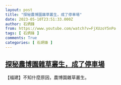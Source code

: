 ```yaml
---
layout: post
title: "探秘農博園雜草叢生，成了停車場"
date: 2023-05-10T23:51:33.000Z
author: 石炳鋒
from: https://www.youtube.com/watch?v=FjXUzoY5nPo
tags: [ 石炳锋 ]
comments: True
categories: [ 石炳锋 ]
---
```

<!--1683762693000-->
[探秘農博園雜草叢生，成了停車場](https://www.youtube.com/watch?v=FjXUzoY5nPo)
------

<div>
【福建】不知什麼原因，農博園雜草叢生。
</div>
